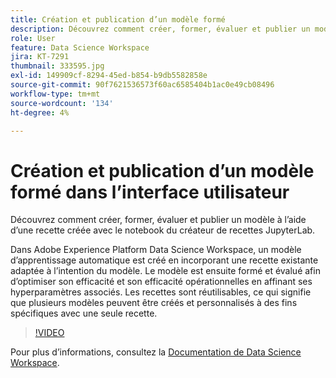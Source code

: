 ```yaml
---
title: Création et publication d’un modèle formé
description: Découvrez comment créer, former, évaluer et publier un modèle à l’aide d’une recette créée avec le notebook du créateur de recettes JupyterLab.
role: User
feature: Data Science Workspace
jira: KT-7291
thumbnail: 333595.jpg
exl-id: 149909cf-8294-45ed-b854-b9db5582858e
source-git-commit: 90f7621536573f60ac6585404b1ac0e49cb08496
workflow-type: tm+mt
source-wordcount: '134'
ht-degree: 4%

---
```


# Création et publication d’un modèle formé dans l’interface utilisateur

Découvrez comment créer, former, évaluer et publier un modèle à l’aide d’une recette créée avec le notebook du créateur de recettes JupyterLab.

Dans Adobe Experience Platform Data Science Workspace, un modèle d’apprentissage automatique est créé en incorporant une recette existante adaptée à l’intention du modèle. Le modèle est ensuite formé et évalué afin d’optimiser son efficacité et son efficacité opérationnelles en affinant ses hyperparamètres associés. Les recettes sont réutilisables, ce qui signifie que plusieurs modèles peuvent être créés et personnalisés à des fins spécifiques avec une seule recette.

>[!VIDEO](https://video.tv.adobe.com/v/333595)

Pour plus d’informations, consultez la [Documentation de Data Science Workspace](https://experienceleague.adobe.com/docs/experience-platform/data-science-workspace/home.html?lang=fr).
